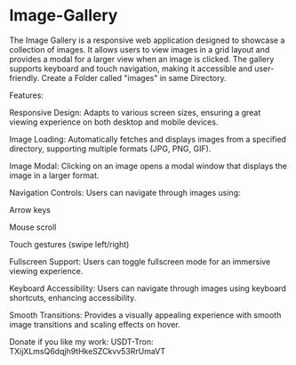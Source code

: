 # Image-Gallery
The Image Gallery is a responsive web application designed to showcase a collection of images. It allows users to view images in a grid layout and provides a modal for a larger view when an image is clicked. The gallery supports keyboard and touch navigation, making it accessible and user-friendly.
Create a Folder called "images" in same Directory.

Features:

Responsive Design: Adapts to various screen sizes, ensuring a great viewing experience on both desktop and mobile devices.

Image Loading: Automatically fetches and displays images from a specified directory, supporting multiple formats (JPG, PNG, GIF).

Image Modal: Clicking on an image opens a modal window that displays the image in a larger format.

Navigation Controls: Users can navigate through images using:

Arrow keys

Mouse scroll

Touch gestures (swipe left/right)

Fullscreen Support: Users can toggle fullscreen mode for an immersive viewing experience.

Keyboard Accessibility: Users can navigate through images using keyboard shortcuts, enhancing accessibility.

Smooth Transitions: Provides a visually appealing experience with smooth image transitions and scaling effects on hover.

    
Donate if you like my work:
USDT-Tron:
TXijXLmsQ6dqjh9tHkeSZCkvv53RrUmaVT
